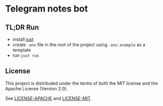 # Telegram notes bot

## TL;DR Run

- install [just](https://github.com/casey/just?tab=readme-ov-file#installation)
- create `.env` file in the root of the project using `.env.example` as a template
- run `just run`

## License

This project is distributed under the terms of both the MIT license and the Apache License (Version 2.0).

See [LICENSE-APACHE](./licenses/LICENSE-APACHE) and [LICENSE-MIT](./licenses/LICENSE-MIT).
